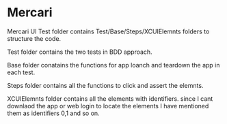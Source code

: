 # Mercari

Mercari UI Test folder contains Test/Base/Steps/XCUIElemnts folders to structure the code.

 Test folder contains the two tests in BDD approach.
 
 Base folder conatains the functions for app loanch and teardown the app in each test.
 
 Steps folder contains all the functions to click and assert the elemnts.
 
 XCUIElemnts folder contains all the elements with identifiers. since I cant downlaod the app or web login to locate the elements I have mentioned them as identifiers 0,1 and so on.
 
 
